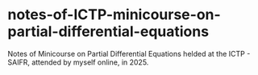 # notes-of-ICTP-minicourse-on-partial-differential-equations
Notes of Minicourse on Partial Differential Equations helded at the ICTP - SAIFR, attended by myself online, in 2025.

